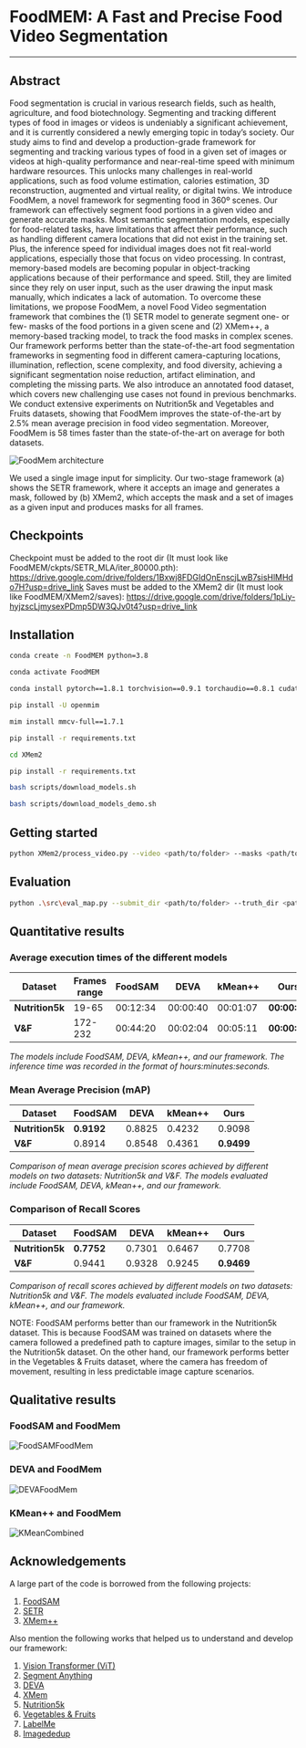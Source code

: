 # FoodMEM: A Fast and Precise Food Video Segmentation

---

## Abstract
Food segmentation is crucial in various research fields, such as health, agriculture, and food biotechnology. Segmenting and tracking different types of food in images or videos is undeniably a significant achievement, and it is currently considered a newly emerging topic in today’s society. Our study aims to find and develop a production-grade framework for segmenting and tracking various types of food in a given set of images or videos at high-quality performance and near-real-time speed with minimum hardware resources. This unlocks many challenges in real-world applications, such as food volume estimation, calories estimation, 3D reconstruction, augmented and virtual reality, or digital twins. We introduce FoodMem, a novel framework for segmenting food in 360º scenes. Our framework can effectively segment food portions in a given video and generate accurate masks. Most semantic segmentation models, especially for food-related tasks, have limitations that affect their performance, such as handling different camera locations that did not exist in the training set. Plus, the inference speed for individual images does not fit real-world applications, especially those that focus on video processing. In contrast, memory-based models are becoming popular in object-tracking applications because of their performance and speed. Still, they are limited since they rely on user input, such as the user drawing the input mask manually, which indicates a lack of automation. To overcome these limitations, we propose FoodMem, a novel Food Video segmentation framework that combines the (1) SETR model to generate segment one- or few- masks of the food portions in a given scene and (2) XMem++, a memory-based tracking model, to track the food masks in complex scenes. Our framework performs better than the state-of-the-art food segmentation frameworks in segmenting food in different camera-capturing locations, illumination, reflection, scene complexity, and food diversity, achieving a significant segmentation noise reduction, artifact elimination, and completing the missing parts. We also introduce an annotated food dataset, which covers new challenging use cases not found in previous benchmarks. We conduct extensive experiments on Nutrition5k and Vegetables and Fruits datasets, showing that FoodMem improves the state-of-the-art by 2.5% mean average precision in food video segmentation. Moreover, FoodMem is 58 times faster than the state-of-the-art on average for both datasets.

![FoodMem architecture](assets/FoodMemModel.png)

We used a single image input for simplicity. Our two-stage framework (a) shows the SETR framework, where it accepts an image and generates a mask, followed by (b) XMem2, which accepts the mask and a set of images as a given input and produces masks for all frames.

## Checkpoints
Checkpoint must be added to the root dir (It must look like FoodMEM/ckpts/SETR_MLA/iter_80000.pth): https://drive.google.com/drive/folders/1Bxwj8FDGIdOnEnscjLwB7sisHlMHdo7H?usp=drive_link
Saves must be added to the XMem2 dir (It must look like FoodMEM/XMem2/saves): https://drive.google.com/drive/folders/1pLiy-hyjzscLjmysexPDmp5DW3QJv0t4?usp=drive_link

## Installation
````bash
conda create -n FoodMEM python=3.8

conda activate FoodMEM   

conda install pytorch==1.8.1 torchvision==0.9.1 torchaudio==0.8.1 cudatoolkit=11.3 -c pytorch -c conda-forge

pip install -U openmim

mim install mmcv-full==1.7.1

pip install -r requirements.txt

cd XMem2

pip install -r requirements.txt

bash scripts/download_models.sh

bash scripts/download_models_demo.sh
````

## Getting started
````bash
python XMem2/process_video.py --video <path/to/folder> --masks <path/to/folder> --output <path/to/folder>
````

## Evaluation
````bash
python .\src\eval_map.py --submit_dir <path/to/folder> --truth_dir <path/to/folder> --output <path/to/folder>
````

## Quantitative results

### Average execution times of the different models

| **Dataset**       | **Frames range** | **FoodSAM** | **DEVA** | **kMean++** | **Ours**       |
|-------------------|------------------|-------------|----------|-------------|----------------|
| **Nutrition5k**   | 19-65            | 00:12:34    | 00:00:40 | 00:01:07    | **00:00:25**   |
| **V&F**           | 172-232          | 00:44:20    | 00:02:04 | 00:05:11    | **00:00:31**   |

*The models include FoodSAM, DEVA, kMean++, and our framework. The inference time was recorded in the format of hours:minutes:seconds.*

### Mean Average Precision (mAP)

| **Dataset**       | **FoodSAM** | **DEVA** | **kMean++** | **Ours**       |
|-------------------|-------------|----------|-------------|----------------|
| **Nutrition5k**   | **0.9192**  | 0.8825   | 0.4232      | 0.9098         |
| **V&F**           | 0.8914      | 0.8548   | 0.4361      | **0.9499**     |

*Comparison of mean average precision scores achieved by different models on two datasets: Nutrition5k and V&F. The models evaluated include FoodSAM, DEVA, kMean++, and our framework.*

### Comparison of Recall Scores

| **Dataset**       | **FoodSAM** | **DEVA** | **kMean++** | **Ours**       |
|-------------------|-------------|----------|-------------|----------------|
| **Nutrition5k**   | **0.7752**  | 0.7301   | 0.6467      | 0.7708         |
| **V&F**           | 0.9441      | 0.9328   | 0.9245      | **0.9469**     |

*Comparison of recall scores achieved by different models on two datasets: Nutrition5k and V&F. The models evaluated include FoodSAM, DEVA, kMean++, and our framework.*

NOTE: FoodSAM performs better than our framework in the Nutrition5k dataset. This is because FoodSAM was trained on datasets where the camera followed a predefined path to capture images, similar to the setup in the Nutrition5k dataset. On the other hand, our framework performs better in the Vegetables & Fruits dataset, where the camera has freedom of movement, resulting in less predictable image capture scenarios.

## Qualitative results

### FoodSAM and FoodMem

![FoodSAMFoodMem](assets/FoodMemFoodSAM.png)

### DEVA and FoodMem

![DEVAFoodMem](assets/DEVACombined.png)

### KMean++ and FoodMem

![KMeanCombined](assets/KMeanCombined.png)

## Acknowledgements

A large part of the code is borrowed from the following projects:

1. [FoodSAM](https://github.com/jamesjg/FoodSAM/)
2. [SETR](https://github.com/fudan-zvg/SETR)
3. [XMem++](https://github.com/mbzuai-metaverse/XMem2)

Also mention the following works that helped us to understand and develop our framework:

1. [Vision Transformer (ViT)](https://github.com/google-research/vision_transformer)
2. [Segment Anything](https://github.com/facebookresearch/segment-anything)
3. [DEVA](https://github.com/hkchengrex/Tracking-Anything-with-DEVA)
4. [XMem](https://github.com/hkchengrex/XMem)
5. [Nutrition5k](https://github.com/google-research-datasets/Nutrition5k)
6. [Vegetables & Fruits](https://www.sciencedirect.com/science/article/pii/S2405844023019291)
7. [LabelMe](https://github.com/labelmeai/labelme)
8. [Imagededup](https://github.com/idealo/imagededup)